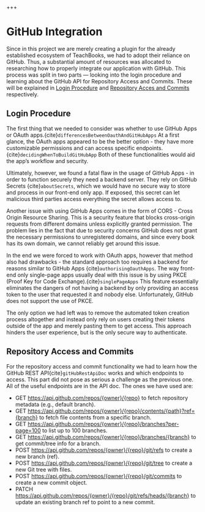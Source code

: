 +++
# GitHub Integration

Since in this project we are merely creating a plugin for the already established ecosystem of TeachBooks, we had to adopt their reliance on GitHub. Thus, a substantial amount of resources was allocated to researching how to properly integrate our application with GitHub. This process was split in two parts — looking into the login procedure and learning about the GitHub API for Repository Access and Commits. These will be explained in [Login Procedure](#login-procedure) and [Repository Acces and Commits](#repository-access-and-commits) respectively.

## Login Procedure

The first thing that we needed to consider was whether to use  GitHub Apps or OAuth apps.{cite}`differencesBetweenOauthAndGitHubApps` At a first glance, the OAuth apps appeared to be the better option - they have more customizable permissions and can access specific endpoints.{cite}`decidingWhenToBuildGitHubApp` Both of these functionalities would aid the app’s workflow and security.&#x20;

Ultimately, however, we found a fatal flaw in the usage of GitHub Apps - in order to function securely they need a backend server. They rely on GitHub Secrets {cite}`aboutSecrets`, which we would have no secure way to store and process in our front-end only app. If exposed, this secret can let malicious third parties access everything the secret allows access to.&#x20;

Another issue with using GitHub Apps comes in the form of CORS - Cross Origin Resource Sharing. This is a security feature that blocks cross-origin requests from different domains unless  explicitly granted permission. The problem lies in the fact that due to security concerns GitHub does not grant the necessary permissions to unregistered domains, and since every book has its own domain, we cannot reliably get around this issue.&#x20;

In the end we were forced to work with OAuth apps, however that method also had drawbacks - the standard approach too requires a backend for reasons similar to GitHub Apps {cite}`authorisingOauthApps`. The way front-end only single-page apps usually deal with this issue is by using PKCE (Proof Key for Code Exchange).{cite}`singlePageApps` This feature essentially eliminates the dangers of not having a backend by only providing an access token to the user that requested it and nobody else. Unfortunately, GitHub does not support the use of  PKCE.

The only option we had left was to remove the automated token creation process altogether and instead only rely on users creating their tokens outside of the app and merely pasting them to get access. This approach hinders the user experience, but is the only secure way to authenticate.

## Repository Access and Commits

For the repository access and commit functionality we had to learn how the GitHub REST API{cite}`gitHubRestApiDoc` works and which endpoints to access. This part did not pose as serious a challenge as the previous one. All of the useful endpoints are in the API doc. The ones we have used are:

*   GET https://api.github.com/repos/{owner}/{repo} to fetch repository metadata (e.g., default branch).
*   GET https://api.github.com/repos/{owner}/{repo}/contents/{path}?ref={branch} to fetch file contents from a specific branch.
*   GET https://api.github.com/repos/{owner}/{repo}/branches?per-page=100 to list up to 100 branches.
*   GET https://api.github.com/repos/{owner}/{repo}/branches/{branch} to get commit/tree info for a branch.
*   POST https://api.github.com/repos/{owner}/{repo}/git/refs to create a new branch (ref).
*   POST https://api.github.com/repos/{owner}/{repo}/git/tree to create a new Git tree with files.
*   POST https://api.github.com/repos/{owner}/{repo}/git/commits to create a new commit object.
*   PATCH https://api.github.com/repos/{owner}/{repo}/git/refs/heads/{branch} to update an existing branch ref to point to a new commit.
